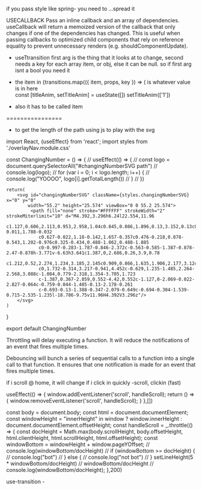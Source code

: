 if you pass style like spring- you need to ...spread it

USECALLBACK
Pass an inline callback and an array of dependencies. useCallback will return a memoized version of the callback that only changes if one of the dependencies has changed. This is useful when passing callbacks to optimized child components that rely on reference equality to prevent unnecessary renders (e.g. shouldComponentUpdate).

- useTtransition first arg is the thing that it looks at to change, second needs a key for each array item, or obj, else it can be null. so if first arg isnt a bool you need it

- the item in
{transitions.map(({ item, props, key }) => (
	is whatever value is in here   
	const [titleAnim, setTitleAnim] = useState([])
setTitleAnim(['1'])
- also it has to be called item


================
- to get the length of the path using js to play with the svg

import React, {useEffect} from 'react';
import styles from './overlayNav.module.css'

const ChangingNumber = () => {
	// useEffect(() => {
	// 	const logo = document.querySelectorAll("#changingNumberSVG path")
	// 	console.log(logo);
	// 	for (var i = 0; i < logo.length; i++) {
	// 		console.log("YOOOO", logo[i].getTotalLength())
	// 	}
  // })

	return(
		<svg id="changingNumberSVG" className={styles.changingNumberSVG} x="0" y="0"
			width="55.2" height="25.574" viewBox="0 0 55.2 25.574">
			 <path fill="none" stroke="#FFFFFF" strokeWidth="2" strokeMiterlimit="10" d="M4.392,3.296h6.24l22.554,11.96
				c1.127,0.606,2.113,0.953,2.958,1.04c0.845,0.086,1.896,0.13,3.152,0.13c0.563,0,1.159-0.011,1.788-0.032
				c0.627-0.022,1.18-0.142,1.657-0.357c0.476-0.218,0.878-0.543,1.202-0.976c0.325-0.434,0.488-1.062,0.488-1.885
				c0-0.997-0.283-1.787-0.846-2.372c-0.563-0.585-1.387-0.878-2.47-0.878h-3.771v-6.63h3.641c1.387,0,2.686,0.26,3.9,0.78
				c1.212,0.52,2.274,1.234,3.185,2.145c0.909,0.866,1.635,1.906,2.177,3.12c0.542,1.213,0.812,2.513,0.812,3.9
				c0,1.732-0.314,3.217-0.941,4.452c-0.629,1.235-1.485,2.264-2.568,3.088c-1.084,0.779-2.318,1.354-3.705,1.723
				c-1.387,0.367-2.859,0.552-4.42,0.552c-1.127,0-2.069-0.022-2.827-0.064c-0.759-0.044-1.485-0.13-2.178-0.261
				c-0.693-0.13-1.388-0.347-2.079-0.649c-0.694-0.304-1.539-0.715-2.535-1.235l-18.786-9.75v11.96H4.392V3.296z"/>
		</svg>
	)
}

export default ChangingNumber


Throttling will delay executing a function. It will reduce the notifications of an event that fires multiple times.

Debouncing will bunch a series of sequential calls to a function into a single call to that function. It ensures that one notification is made for an event that fires multiple times.

if i scroll @ home, it will change if i click in quickly
-scroll, clickin (fast)


  useEffect(() => {
    window.addEventListener('scroll', handleScroll);
    return () => {
      window.removeEventListener('scroll', handleScroll);
    }
  },[])

  const body = document.body;
  const html = document.documentElement;
  const windowHeight = "innerHeight" in window ? window.innerHeight : document.documentElement.offsetHeight;
  const handleScroll =
	_.throttle(() => {
     const docHeight = Math.max(body.scrollHeight, body.offsetHeight, html.clientHeight,  html.scrollHeight, html.offsetHeight);
     const windowBottom = windowHeight + window.pageYOffset;
     // console.log(windowBottom/docHeight)
     // if (windowBottom >= docHeight) {
     //    console.log("bot")
     // } else {
     //   console.log("not bot")
     // }
     setLineHeight(5 * windowBottom/docHeight)
     // windowBottom/docHeight
     // console.log(windowBottom/docHeight);
   },200)


use-transition -
